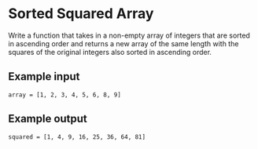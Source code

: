 # Sorted Squared Array

Write a function that takes in a non-empty array of integers that are sorted
in ascending order and returns a new array of the same length with the squares
of the original integers also sorted in ascending order.

## Example input
```array = [1, 2, 3, 4, 5, 6, 8, 9]```

## Example output
```squared = [1, 4, 9, 16, 25, 36, 64, 81]```